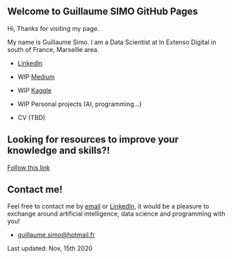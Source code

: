 ## Welcome to Guillaume SIMO GitHub Pages

Hi, 
Thanks for visiting my page.

My name is Guillaume Simo. I am a Data Scientist at In Extenso Digital in south of France, Marseille area.


* [LinkedIn](https://www.linkedin.com/in/guillaume-simo-b16b94123/)

* WIP [Medium](https://medium.com/@guillaume.simo)

* WIP [Kaggle](https://www.kaggle.com/guillaumes)

* WIP Personal projects (AI, programming...)

* CV (TBD)


## Looking for resources to improve your knowledge and skills?!

[Follow this link](improve-skills.md)


## Contact me!

Feel free to contact me by [email](mailto:guillaume.simo@hotmail.fr?subject=[GitHub]%20your-subject) or [LinkedIn](https://www.linkedin.com/in/guillaume-simo-b16b94123/), it would be a pleasure to exchange around artificial intelligence, data science and programming with you!


* [guillaume.simo@hotmail.fr](mailto:guillaume.simo@hotmail.fr?subject=[GitHub]%20your-subject)

Last updated: Nov, 15th 2020
